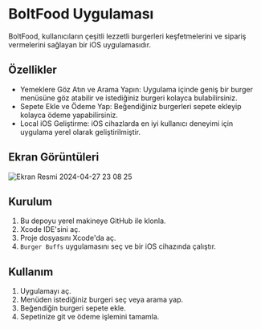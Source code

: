 

# BoltFood Uygulaması

BoltFood, kullanıcıların çeşitli lezzetli burgerleri keşfetmelerini ve sipariş vermelerini sağlayan bir iOS uygulamasıdır.

## Özellikler

- Yemeklere Göz Atın ve Arama Yapın: Uygulama içinde geniş bir burger menüsüne göz atabilir ve istediğiniz burgeri kolayca bulabilirsiniz.
- Sepete Ekle ve Ödeme Yap: Beğendiğiniz burgerleri sepete ekleyip kolayca ödeme yapabilirsiniz.
- Local iOS Geliştirme: iOS cihazlarda en iyi kullanıcı deneyimi için uygulama yerel olarak geliştirilmiştir.

## Ekran Görüntüleri

![Ekran Resmi 2024-04-27 23 08 25](https://github.com/hmzaont/Restoran_Uygulamasi/assets/91814564/166c4baa-93ba-4119-b554-03d9ae6f9355)

## Kurulum

1. Bu depoyu yerel makineye GitHub ile klonla.
2. Xcode IDE'sini aç.
3. Proje dosyasını Xcode'da aç.
4. `Burger Buffs` uygulamasını seç ve bir iOS cihazında çalıştır.

## Kullanım

1. Uygulamayı aç.
2. Menüden istediğiniz burgeri seç veya arama yap.
3. Beğendiğin burgeri sepete ekle.
4. Sepetinize git ve ödeme işlemini tamamla.
